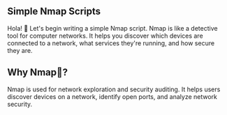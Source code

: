 ## Simple Nmap Scripts

Hola! :wave: Let's begin writing a simple Nmap script. Nmap is like a detective tool for computer networks. It helps you discover which devices are connected to a network, what services they're running, and how secure they are.

## Why Nmap🤔?

Nmap is used for network exploration and security auditing. It helps users discover devices on a network, identify open ports, and analyze network security.

